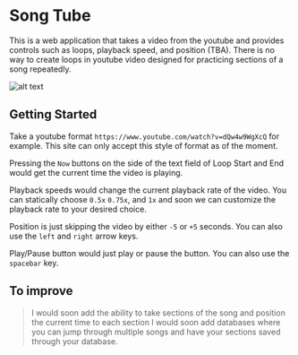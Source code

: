 # Song Tube
This is a web application that takes a video from the youtube and provides controls such as loops, playback speed, and position (TBA). There is no way to create loops in youtube video designed for practicing sections of a song repeatedly. 

![alt text](https://github.com/Villy15/song-tube/blob/main/misc/sample.png "Sample Page")

## Getting Started
Take a youtube format `https://www.youtube.com/watch?v=dQw4w9WgXcQ` for example. This site can only accept this style of format as of the moment. 

Pressing the `Now` buttons on the side of the text field of Loop Start and End would get the current time the video is playing. 

Playback speeds would change the current playback rate of the video. You can statically choose `0.5x` `0.75x`, and `1x` and soon we can customize the playback rate to your desired choice.

Position is just skipping the video by either `-5` or `+5` seconds. You can also use the `left` and `right` arrow keys.

Play/Pause button would just play or pause the button. You can also use the `spacebar` key. 

## To improve
> I would soon add the ability to take sections of the song and position the current time to each section
> I would soon add databases where you can jump through multiple songs and have your sections saved through your database. 